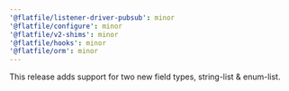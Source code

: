 ```yaml
---
'@flatfile/listener-driver-pubsub': minor
'@flatfile/configure': minor
'@flatfile/v2-shims': minor
'@flatfile/hooks': minor
'@flatfile/orm': minor
---
```


This release adds support for two new field types, string-list & enum-list.
